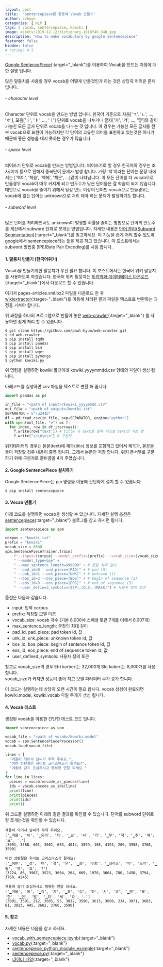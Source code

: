 ```yaml
---
layout: post
title:  "Sentencepiece를 활용해 Vocab 만들기"
author: cchyun
categories: [ NLP ]
tags: [ vocab, sentencepiece, kowiki ]
image: assets/2019-12-12/dictionary-1619740_640.jpg
description: "How to make vocabulary by google sentencepiece"
featured: false
hidden: false
# rating: 4.5
---
```


[Google SentencePiece](https://github.com/google/sentencepiece){:target="_blank"}를 이용하여 Vocab을 만드는 과정에 대한 설명 입니다.

많은 말뭉치를 사용할 경우 vocab을 어떻게 만들것인가 하는 것은 상당히 어려운 문제 입니다.

###### - character level

Character 단위로 vocab을 만드는 방법 입니다. 한국어 기준으로 자음['ㄱ', 'ㄴ', ..., 'ㅎ'], 모음['ㅏ', 'ㅑ', ..., 'ㅣ'] 단위로 vocab을 나누거나 글자['가', '갸', ..., '힣']와 같이 가능한 모든 글자 단위로 vocab을 나누는 것 입니다. 이 경우는 가능한 모든 글자를 전부 vocab으로 표현이 가능하지만 각 단어의 고유한 의미를 표현하고 있는것은 아니기 때문에 좋은 성능을 내지 못하는 경우가 많습니다.

###### - space level

띄어쓰기 단위로 vocab를 만드는 방법입니다. 띄어쓰기로 할 경우 한국어의 경우는 조사/어미 등으로 인해서 중복단어 문제가 발생 합니다. 가령 '책'이라는 단어는 문장 내에서는 ['책이', '책을', '책에', '책은', ...]같이 나타납니다. 이 모든 단어를 다 vocab으로 만들경우 vocab이 매우 커지게 되고 빈도수가 낮은 단어들은 잘 학습이 되지 않습니다. 대안으로 vocab을 줄이기 위해서 일정 빈도 이상이 단어만 vocab으로 만들경우는 vocab에 없는 단어는 unknown으로 처리 해야 하는 문제가 발생하기도 합니다. 

###### - subword level

많은 단어를 처리하면서도 unknown이 발생할 확률을 줄이는 방법으로 단어의 빈도수를 계산해서 subword 단위로 쪼개는 방법입니다. 자세한 내용은 [단어 분리(Subword Segmentation)](https://wikidocs.net/22592){:target="_blank"}를 참고하세요. 이 기능을 쉽게 처리 할수 있도록 google에서 sentencepiece라는 툴을 제공 하고 있습니다. 이 포스트에서는 subword 방법중 BPE(Byte Pair Encoding)를 사용 합니다. 


#### 1. 말뭉치 만들기 (한국어위키)

Vocab을 만들기위한 말뭉치가 우선 필요 합니다. 이 포스트에서는 한국어 위키 말몽치를 사용하도록 하겠습니다. 한국어 위키 말뭉치는 [위키백과:데이터베이스 다운로드](https://ko.wikipedia.org/wiki/%EC%9C%84%ED%82%A4%EB%B0%B1%EA%B3%BC:%EB%8D%B0%EC%9D%B4%ED%84%B0%EB%B2%A0%EC%9D%B4%EC%8A%A4_%EB%8B%A4%EC%9A%B4%EB%A1%9C%EB%93%9C){:target="_blank"}에서 다운로드 할 수 있습니다.

여기서 pages-articles.xml.bz2 파일을 다운로드 한 후 [wikiextractor](https://github.com/attardi/wikiextractor){:target="_blank"}를 이용해 처리된 결과 파일을 텍스트로 변환화는 과정을 거쳐야 합니다.

위 과정을 하나의 프로그램으로 만들어 놓은 [web-crawler](https://github.com/paul-hyun/web-crawler){:target="_blank"} 를 사용하면 쉽게 처리 할 수 있습니다.

```code
$ git clone https://github.com/paul-hyun/web-crawler.git
$ cd web-crawler
$ pip install tqdm
$ pip install pandas
$ pip install bs4
$ pip install wget
$ pip install pymongo
$ python kowiki.py
```

위 명령을 실행하면 kowiki 폴더아래 kowiki_yyyymmdd.csv 형태의 파일이 생성 됩니다.

아래코드를 실행하면 csv 파일을 텍스트로 변환 해 줍니다.

```python
import pandas as pd

in_file = "<path of input>/kowiki_yyyymmdd.csv"
out_file = "<path of output>/kowiki.txt"
SEPARATOR = u"\u241D"
df = pd.read_csv(in_file, sep=SEPARATOR, engine="python")
with open(out_file, "w") as f:
  for index, row in df.iterrows():
    f.write(row["text"]) # title 과 text를 중복 되므로 text만 저장 함
    f.write("\n\n\n\n") # 구분자
```

위키데이터의 경우는 본몬(text)에 제목(title) 정보를 포함하고 있어서 제목과, 본문을 둘다 저장할 경우 내용이 중복 됩니다. 그래서 본문만 저장 합니다. 위키 문서별로 구분하기 위해 구분자로 줄바꿈을 4개 주었습니다.


#### 2. Google SentencePiece 설치하기

Google SentencePiece는 pip 명령을 이용해 간단하게 설치 할 수 있습니다.

```code
$ pip install sentencepiece
```


#### 3. Vocab 만들기

아래 코드를 실행하면 vocab을 생성할 수 있습니다.
자세한 실행 옵션은 [sentencepiece](https://github.com/google/sentencepiece){:target="_blank"} 블로그를 참고 하시면 됩니다.

```python
import sentencepiece as spm

corpus = "kowiki.txt"
prefix = "kowiki"
vocab_size = 8000
spm.SentencePieceTrainer.train(
    f"--input={corpus} --model_prefix={prefix} --vocab_size={vocab_size + 7}" + 
    " --model_type=bpe" +
    " --max_sentence_length=999999" + # 문장 최대 길이
    " --pad_id=0 --pad_piece=[PAD]" + # pad (0)
    " --unk_id=1 --unk_piece=[UNK]" + # unknown (1)
    " --bos_id=2 --bos_piece=[BOS]" + # begin of sequence (2)
    " --eos_id=3 --eos_piece=[EOS]" + # end of sequence (3)
    " --user_defined_symbols=[SEP],[CLS],[MASK]") # 사용자 정의 토큰
```

옵션은 다음과 같습니다.
- input: 입력 corpus
- prefix: 저장할 모델 이름
- vocab_size: vocab 개수 (기본 8,000에 스페셜 토큰 7개를 더해서 8,007개)
- max_sentence_length: 문장의 최대 길이
- pad_id, pad_piece: pad token id, 값
- unk_id, unk_piece: unknown token id, 값
- bos_id, bos_piece: begin of sentence token id, 값
- eos_id, eos_piece: end of sequence token id, 값
- user_defined_symbols: 사용자 정의 토큰

참고로 vocab_size의 경우 Etri korbert는 32,000개 Skt kobert는 8,000개를 사용 합니다.  
vocab_size가 커지면 성능이 좋아 지고 모델 파라미터 수가 증가 합니다.

이 코드는 실행하는데 상당히 오랜 시간이 필요 합니다.
vocab 성성이 완료되면 kowiki.model, kowiki.vocab 파일 두개가 생성 됩니다.


#### 4. Vocab 테스트

생성된 vocab을 이용한 간단한 테스트 코드 입니다.
```python
import sentencepiece as spm

vocab_file = "<path of vocab>/kowiki.model"
vocab = spm.SentencePieceProcessor()
vocab.load(vocab_file)

lines = [
  "겨울이 되어서 날씨가 무척 추워요.",
  "이번 성탄절은 화이트 크리스마스가 될까요?",
  "겨울에 감기 조심하시고 행복한 연말 되세요."
]
for line in lines:
  pieces = vocab.encode_as_pieces(line)
  ids = vocab.encode_as_ids(line)
  print(line)
  print(pieces)
  print(ids)
  print()
```

위 코드들 실행하면 아래와 같은 결과를 확인할 수 있습니다. 단어를 subword 단위로 잘 쪼개는것을 확인할 수 있습니다.

```code
겨울이 되어서 날씨가 무척 추워요.
['▁겨울', '이', '▁되어', '서', '▁날', '씨', '가', '▁무', '척', '▁추', '워', '요', '.']
[3091, 3588, 601, 3602, 683, 4014, 3599, 108, 4193, 206, 3958, 3760, 3590]

이번 성탄절은 화이트 크리스마스가 될까요?
['▁이번', '▁성', '탄', '절', '은', '▁화', '이트', '▁크리스', '마', '스가', '▁될', '까', '요', '?']
[3224, 86, 3967, 3923, 3604, 264, 669, 1970, 3664, 780, 1450, 3794, 3760, 4245]

겨울에 감기 조심하시고 행복한 연말 되세요.
['▁겨울', '에', '▁감', '기', '▁조', '심', '하', '시', '고', '▁행', '복', '한', '▁연', '말', '▁되', '세', '요', '.']
[3091, 3591, 212, 3605, 53, 3832, 3596, 3613, 3600, 234, 3871, 3603, 61, 3823, 445, 3682, 3760, 3590]
```


#### 5. 참고

자세한 내용은 다음을 참고 하세요.

- [vocab_with_sentencepiece.ipynb](https://github.com/paul-hyun/transformer-evolution/blob/master/tutorial/vocab_with_sentencepiece.ipynb){:target="_blank"}
- [vocab.py](https://github.com/paul-hyun/transformer-evolution/blob/master/vocab.py){:target="_blank"}
- [sentencepiece_python_module_example](https://github.com/google/sentencepiece/blob/master/python/sentencepiece_python_module_example.ipynb){:target="_blank"}
- [sentencepiece.py](https://github.com/google/sentencepiece/blob/master/python/sentencepiece.py){:target="_blank"}
- [데이터 파일](https://drive.google.com/open?id=15XGr-L-W6DSoR5TbniPMJASPsA0IDTiN){:target="_blank"}

